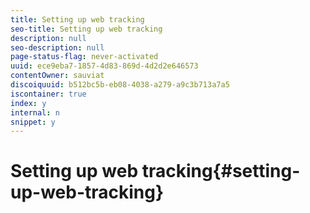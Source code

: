 ```yaml
---
title: Setting up web tracking
seo-title: Setting up web tracking
description: null
seo-description: null
page-status-flag: never-activated
uuid: ece9eba7-1857-4d83-869d-4d2d2e646573
contentOwner: sauviat
discoiquuid: b512bc5b-eb08-4038-a279-a9c3b713a7a5
iscontainer: true
index: y
internal: n
snippet: y
---
```


# Setting up web tracking{#setting-up-web-tracking}


